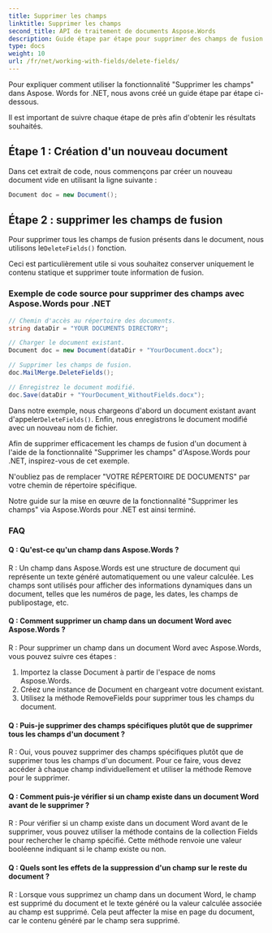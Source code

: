 ```yaml
---
title: Supprimer les champs
linktitle: Supprimer les champs
second_title: API de traitement de documents Aspose.Words
description: Guide étape par étape pour supprimer des champs de fusion dans vos documents Word à l'aide d'Aspose.Words pour .NET.
type: docs
weight: 10
url: /fr/net/working-with-fields/delete-fields/
---
```


Pour expliquer comment utiliser la fonctionnalité "Supprimer les champs" dans Aspose. Words for .NET, nous avons créé un guide étape par étape ci-dessous. 

Il est important de suivre chaque étape de près afin d'obtenir les résultats souhaités. 

## Étape 1 : Création d'un nouveau document

Dans cet extrait de code, nous commençons par créer un nouveau document vide en utilisant la ligne suivante : 

```csharp
Document doc = new Document();
```

## Étape 2 : supprimer les champs de fusion

 Pour supprimer tous les champs de fusion présents dans le document, nous utilisons le`DeleteFields()` fonction. 

Ceci est particulièrement utile si vous souhaitez conserver uniquement le contenu statique et supprimer toute information de fusion. 

### Exemple de code source pour supprimer des champs avec Aspose.Words pour .NET

```csharp
// Chemin d'accès au répertoire des documents.
string dataDir = "YOUR DOCUMENTS DIRECTORY";

// Charger le document existant.
Document doc = new Document(dataDir + "YourDocument.docx");

// Supprimer les champs de fusion.
doc.MailMerge.DeleteFields();

// Enregistrez le document modifié.
doc.Save(dataDir + "YourDocument_WithoutFields.docx");
```

 Dans notre exemple, nous chargeons d'abord un document existant avant d'appeler`DeleteFields()`. Enfin, nous enregistrons le document modifié avec un nouveau nom de fichier. 

Afin de supprimer efficacement les champs de fusion d'un document à l'aide de la fonctionnalité "Supprimer les champs" d'Aspose.Words pour .NET, inspirez-vous de cet exemple. 

N'oubliez pas de remplacer "VOTRE RÉPERTOIRE DE DOCUMENTS" par votre chemin de répertoire spécifique. 

Notre guide sur la mise en œuvre de la fonctionnalité "Supprimer les champs" via Aspose.Words pour .NET est ainsi terminé.

### FAQ

#### Q : Qu'est-ce qu'un champ dans Aspose.Words ?

R : Un champ dans Aspose.Words est une structure de document qui représente un texte généré automatiquement ou une valeur calculée. Les champs sont utilisés pour afficher des informations dynamiques dans un document, telles que les numéros de page, les dates, les champs de publipostage, etc.

#### Q : Comment supprimer un champ dans un document Word avec Aspose.Words ?

R : Pour supprimer un champ dans un document Word avec Aspose.Words, vous pouvez suivre ces étapes :

1. Importez la classe Document à partir de l'espace de noms Aspose.Words.
2. Créez une instance de Document en chargeant votre document existant.
3. Utilisez la méthode RemoveFields pour supprimer tous les champs du document.

#### Q : Puis-je supprimer des champs spécifiques plutôt que de supprimer tous les champs d'un document ?

R : Oui, vous pouvez supprimer des champs spécifiques plutôt que de supprimer tous les champs d'un document. Pour ce faire, vous devez accéder à chaque champ individuellement et utiliser la méthode Remove pour le supprimer.

#### Q : Comment puis-je vérifier si un champ existe dans un document Word avant de le supprimer ?

R : Pour vérifier si un champ existe dans un document Word avant de le supprimer, vous pouvez utiliser la méthode contains de la collection Fields pour rechercher le champ spécifié. Cette méthode renvoie une valeur booléenne indiquant si le champ existe ou non.

#### Q : Quels sont les effets de la suppression d'un champ sur le reste du document ?

R : Lorsque vous supprimez un champ dans un document Word, le champ est supprimé du document et le texte généré ou la valeur calculée associée au champ est supprimé. Cela peut affecter la mise en page du document, car le contenu généré par le champ sera supprimé.